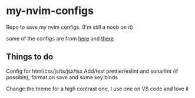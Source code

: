 # my-nvim-configs

Repo to save my nvim configs. (I'm still a noob on it)

some of the configs are from [here](https://www.manualdocodigo.com.br/vim-basico/) and [there](https://school.geekwall.in/p/6ck7OZ1d/setting-up-neovim-for-web-development-in-2020)

## Things to do

Config for html/css/js/ts/jsx/tsx
Add/test prettier/eslint and sonarlint (if possible), format on save and some key binds

Change the theme for a high contrast one, I use one on VS code and love it
